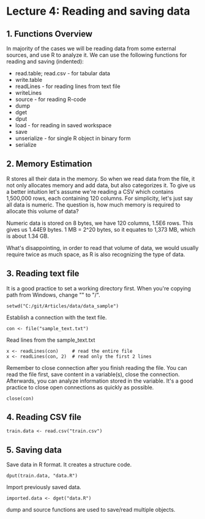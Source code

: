 # Lecture 4: Reading and saving data

## 1. Functions Overview

In majority of the cases we will be reading data from some external sources, and use R to analyze it. We can use the following functions for reading and saving (indented):

* read.table; read.csv - for tabular data
 * write.table
* readLines - for reading lines from text file 
 * writeLines 
* source - for reading R-code 
 * dump 
* dget
 * dput 
* load - for reading in saved workspace 
 * save 
* unserialize - for single R object in binary form
 * serialize 

## 2. Memory Estimation

R stores all their data in the memory. So when we read data from the file, it not only allocates memory and add data, but also categorizes it. To give us a better intuition let's assume we're reading a CSV which contains 1,500,000 rows, each containing 120 columns. For simplicity, let's just say all data is numeric. The question is, how much memory is required to allocate this volume of data?

Numeric data is stored on 8 bytes, we have 120 columns, 1.5E6 rows. This gives us 1.44E9 bytes. 1 MB = 2^20 bytes, so it equates to 1,373 MB, which is about 1.34 GB.

What's disappointing, in order to read that volume of data, we would usually require twice as much space, as R is also recognizing the type of data.

## 3. Reading text file

It is a good practice to set a working directory first. When you're copying path from Windows, change "\" to "/".

    setwd("C:/git/Articles/data/data_sample")

Establish a connection with the text file.

    con <- file("sample_text.txt")

Read lines from the sample_text.txt

    x <- readLines(con)     # read the entire file 
    x <- readLines(con, 2)  # read only the first 2 lines 

Remember to close connection after you finish reading the file. You can read the file first, save content in a variable(s), close the connection. Afterwards, you can analyze information stored in the variable. It's a good practice to close open connections as quickly as possible.

    close(con)

## 4. Reading CSV file

    train.data <- read.csv("train.csv")

## 5. Saving data

Save data in R format. It creates a structure code.

    dput(train.data, "data.R")

Import previously saved data.

    imported.data <- dget("data.R")

dump and source functions are used to save/read multiple objects.